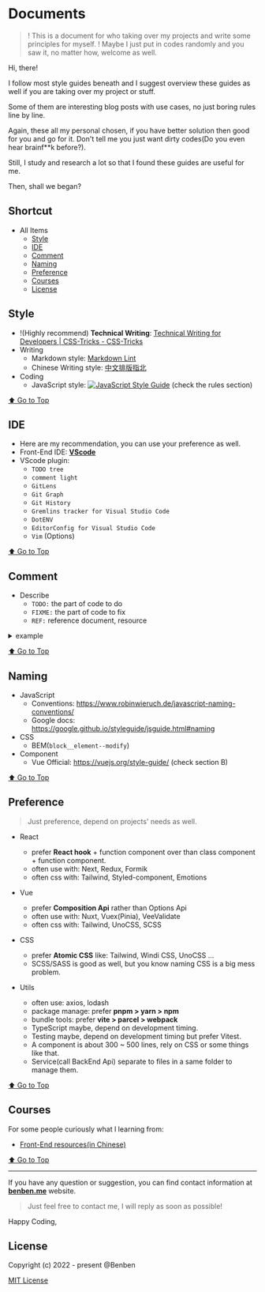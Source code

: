# Documents

> ! This is a document for who taking over my projects and write some principles for myself. !
> Maybe I just put in codes randomly and you saw it, no matter how, welcome as well.

Hi, there!

I follow most style guides beneath and I suggest overview these guides as well if you are taking over my project or stuff.

Some of them are interesting blog posts with use cases, no just boring rules line by line.

Again, these all my personal chosen, if you have better solution then good for you and go for it.
Don't tell me you just want dirty codes(Do you even hear brainf\*\*k before?).

Still, I study and research a lot so that I found these guides are useful for me.

Then, shall we began?

## Shortcut

- All Items
  - [Style](#style)
  - [IDE](#ide)
  - [Comment](#comment)
  - [Naming](#naming)
  - [Preference](#preference)
  - [Courses](#courses)
  - [License](./LICENSE)

## Style

- !(Highly recommend) **Technical Writing**: [Technical Writing for Developers | CSS-Tricks - CSS-Tricks](https://css-tricks.com/technical-writing-for-developers/#top-of-site)
- Writing
  - Markdown style: [Markdown Lint](https://github.com/DavidAnson/markdownlint/blob/main/doc/Rules.md)
  - Chinese Writing style: [中文排版指北](https://github.com/sparanoid/chinese-copywriting-guidelines)
- Coding
  - JavaScript style: [![JavaScript Style Guide](https://cdn.rawgit.com/standard/standard/master/badge.svg)](https://standardjs.com/) (check the rules section)

[⬆️ Go to Top](#shortcut)

## IDE

- Here are my recommendation, you can use your preference as well.
- Front-End IDE: [**VScode**](https://code.visualstudio.com/download)
- VScode plugin:
  - `TODO tree`
  - `comment light`
  - `GitLens`
  - `Git Graph`
  - `Git History`
  - `Gremlins tracker for Visual Studio Code`
  - `DotENV`
  - `EditorConfig for Visual Studio Code`
  - `Vim` (Options)

[⬆️ Go to Top](#shortcut)

## Comment

- Describe
  - `TODO:` the part of code to do
  - `FIXME:` the part of code to fix
  - `REF:` reference document, resource

<details>
  <summary>
  example
  </summary>

  ```typescript
  // REF: https://www.typescriptlang.org/
  class item {
    constructor (private name: string) {}
    getItemName: () => this.name
    // FIXME: fix type
    setItemName: (newName: any) => this.name = newName
    // TODO: add new feature
  }
  ```

</details>

[⬆️ Go to Top](#shortcut)

## Naming

- JavaScript
  - Conventions: <https://www.robinwieruch.de/javascript-naming-conventions/>
  - Google docs: <https://google.github.io/styleguide/jsguide.html#naming>
- CSS
  - BEM(`block__element--modify`)
- Component
  - Vue Official: <https://vuejs.org/style-guide/> (check section B)

[⬆️ Go to Top](#shortcut)

## Preference

> Just preference, depend on projects' needs as well.

- React

  - prefer **React hook** + function component over than class component + function component.
  - often use with: Next, Redux, Formik
  - often css with: Tailwind, Styled-component, Emotions

- Vue

  - prefer **Composition Api** rather than Options Api
  - often use with: Nuxt, Vuex(Pinia), VeeValidate
  - often css with: Tailwind, UnoCSS, SCSS

- CSS

  - prefer **Atomic CSS** like: Tailwind, Windi CSS, UnoCSS ...
  - SCSS/SASS is good as well, but you know naming CSS is a big mess problem.

- Utils
  - often use: axios, lodash
  - package manage: prefer **pnpm > yarn > npm**
  - bundle tools: prefer **vite > parcel > webpack**
  - TypeScript maybe, depend on development timing.
  - Testing maybe, depend on development timing but prefer Vitest.
  - A component is about 300 ~ 500 lines, rely on CSS or some things like that.
  - Service(call BackEnd Api) separate to files in a same folder to manage them.

[⬆️ Go to Top](#shortcut)

## Courses

For some people curiously what I learning from:

- [Front-End resources(in Chinese)](https://hackmd.io/@benben6515/fe-resource)

[⬆️ Go to Top](#shortcut)

---

If you have any question or suggestion, you can find contact information at **[benben.me](https://benben.me)** website.

> Just feel free to contact me, I will reply as soon as possible!

Happy Coding,

## License

Copyright (c) 2022 - present @Benben

[MIT License](./LICENSE)
